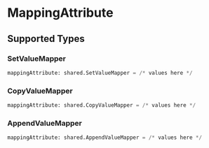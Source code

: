 # MappingAttribute


## Supported Types

### SetValueMapper

```python
mappingAttribute: shared.SetValueMapper = /* values here */
```

### CopyValueMapper

```python
mappingAttribute: shared.CopyValueMapper = /* values here */
```

### AppendValueMapper

```python
mappingAttribute: shared.AppendValueMapper = /* values here */
```

